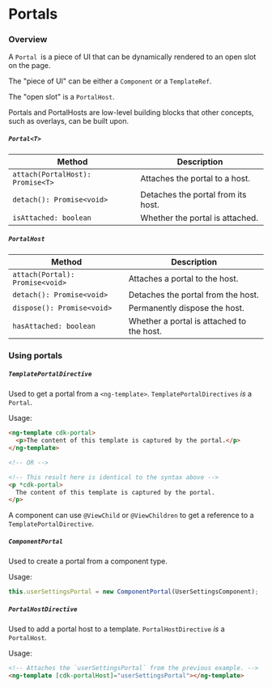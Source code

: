 # Portals

### Overview

A `Portal `is a piece of UI that can be dynamically rendered to an open slot on the page.

The "piece of UI" can be either a `Component` or a `TemplateRef`.

The "open slot" is a `PortalHost`.

Portals and PortalHosts are low-level building blocks that other concepts, such as overlays, can
be built upon.

##### `Portal<T>`
| Method | Description |
| --- | --- |
| `attach(PortalHost): Promise<T>` | Attaches the portal to a host. |
| `detach(): Promise<void>` | Detaches the portal from its host. |
| `isAttached: boolean` | Whether the portal is attached. |

##### `PortalHost`
| Method | Description |
| --- | --- |
| `attach(Portal): Promise<void>` | Attaches a portal to the host. |
| `detach(): Promise<void>` | Detaches the portal from the host. |
| `dispose(): Promise<void>` | Permanently dispose the host. |
| `hasAttached: boolean` | Whether a portal is attached to the host. |




### Using portals



##### `TemplatePortalDirective`
Used to get a portal from a `<ng-template>`. `TemplatePortalDirectives` *is* a `Portal`.

Usage:
```html
<ng-template cdk-portal>
  <p>The content of this template is captured by the portal.</p>
</ng-template>

<!-- OR -->

<!-- This result here is identical to the syntax above -->
<p *cdk-portal>
  The content of this template is captured by the portal.
</p>
```

A component can use `@ViewChild` or `@ViewChildren` to get a reference to a
`TemplatePortalDirective`.

##### `ComponentPortal`
Used to create a portal from a component type.

Usage:
```ts
this.userSettingsPortal = new ComponentPortal(UserSettingsComponent);
```


##### `PortalHostDirective`
Used to add a portal host to a template. `PortalHostDirective` *is* a `PortalHost`.

Usage:
```html
<!-- Attaches the `userSettingsPortal` from the previous example. -->
<ng-template [cdk-portalHost]="userSettingsPortal"></ng-template>
```
